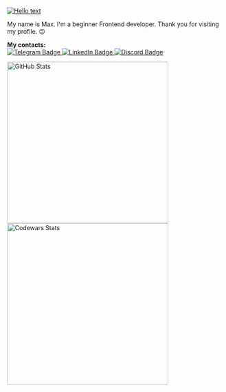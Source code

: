 <a href="#">
  <img src="https://readme-typing-svg.demolab.com?font=Fira+Code&size=16&duration=10000&color=ED4245D7&vCenter=true&repeat=false&width=375&height=21&lines=Hello!+%F0%9F%98%8B" alt="Hello text"/>
</a>

<p>My name is Max. I'm a beginner Frontend developer. Thank you for visiting my profile. 😉</p>

<p>
  <b>My contacts:</b>
  <br/>
  <a href="https://t.me/max_98763">
    <img src="https://img.shields.io/badge/Telegram-2CA5E0?style=for-the-badge&logo=telegram&logoColor=white" alt="Telegram Badge">
  </a>
  <a href="https://linkedin.com/in/mаx">
    <img src="https://img.shields.io/badge/linkedin-%230077B5.svg?style=for-the-badge&logo=linkedin&logoColor=white" alt="LinkedIn Badge">
  </a>
  <a href="https://discordapp.com/users/421308883311788032/">
    <img src="https://img.shields.io/badge/Discord-7289DA?style=for-the-badge&logo=discord&logoColor=white" alt="Discord Badge">
  </a>
</p>

<p>
  <a href="#">
    <img src="https://github-readme-stats.vercel.app/api/top-langs/?username=Max-ghub&layout=compact&bg_color=303133&text_color=E8E8DC&title_color=E8E8DC&hide_border=true" width="375px" alt="GitHub Stats"/>
  </a>
  <br/>
  <a href="https://www.codewars.com/users/M%D0%B0x">
    <img src="https://www.codewars.com/users/M%D0%B0x/badges/large" width="375px" alt="Codewars Stats"/>
  </a>
</p>
